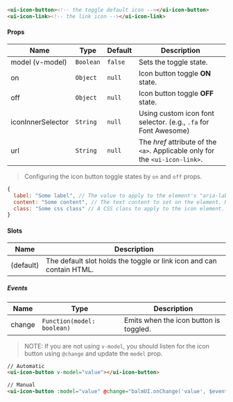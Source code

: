 ```html
<ui-icon-button><!-- the toggle default icon --></ui-icon-button>
<ui-icon-link><!-- the link icon --></ui-icon-link>
```

#### Props

| Name              | Type      | Default | Description                                                                  |
| ----------------- | --------- | ------- | ---------------------------------------------------------------------------- |
| model (v-model)   | `Boolean` | `false` | Sets the toggle state.                                                       |
| on                | `Object`  | `null`  | Icon button toggle **ON** state.                                             |
| off               | `Object`  | `null`  | Icon button toggle **OFF** state.                                            |
| iconInnerSelector | `String`  | `null`  | Using custom icon font selector. (e.g., `.fa` for Font Awesome)              |
| url               | `String`  | `null`  | The _href_ attribute of the `<a>`. Applicable only for the `<ui-icon-link>`. |

> Configuring the icon button toggle states by `on` and `off` props.

```js
{
  label: "Some label", // The value to apply to the element's "aria-label" attribute.
  content: "Some content", // The text content to set on the element. Note that if an inner icon is used, the text content will be set on that element instead.
  class: "Some css class" // A CSS class to apply to the icon element. The same rules regarding inner icon elements described for content apply here as well.
}
```

#### Slots

| Name      | Description                                                          |
| --------- | -------------------------------------------------------------------- |
| (default) | The default slot holds the toggle or link icon and can contain HTML. |

##### Events

| Name   | Type                       | Description                            |
| ------ | -------------------------- | -------------------------------------- |
| change | `Function(model: boolean)` | Emits when the icon button is toggled. |

> NOTE: If you are not using `v-model`, you should listen for the icon button using `@change` and update the `model` prop.

```html
// Automatic
<ui-icon-button v-model="value"></ui-icon-button>

// Manual
<ui-icon-button :model="value" @change="balmUI.onChange('value', $event)"></ui-icon-button>
```
